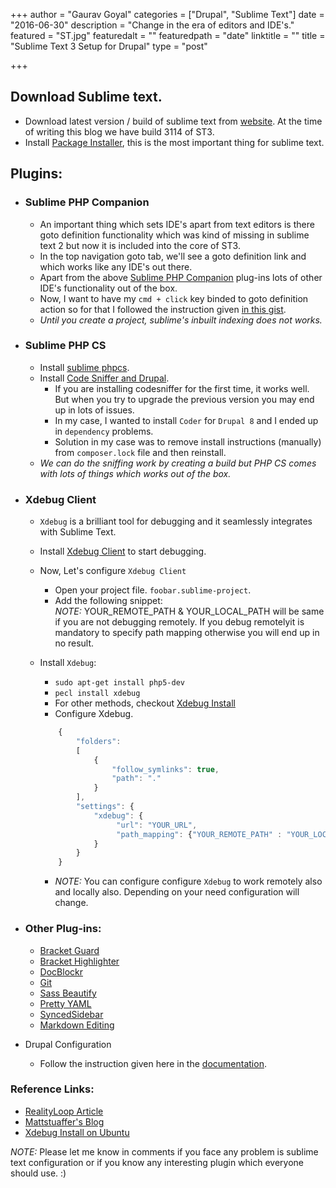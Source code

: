 +++
author = "Gaurav Goyal"
categories = ["Drupal", "Sublime Text"]
date = "2016-06-30"
description = "Change in the era of editors and IDE's."
featured = "ST.jpg"
featuredalt = ""
featuredpath = "date"
linktitle = ""
title = "Sublime Text 3 Setup for Drupal"
type = "post"

+++

## Download Sublime text.
  - Download latest version / build of sublime text from [website]. At the time of writing this blog we have build 3114 of ST3.
  - Install [Package Installer], this is the most important thing for sublime text.

## Plugins:

* ### Sublime PHP Companion
  - An important thing which sets IDE's apart from text editors is there goto definition functionality which was kind of missing in sublime text 2 but now it is included into the core of ST3.
  - In the top navigation goto tab, we'll see a goto definition link and which works like any IDE's out there.
  - Apart from the above [Sublime PHP Companion] plug-ins lots of other IDE's functionality out of the box.
  - Now, I want to have my `cmd + click` key binded to goto definition action so for that I followed the instruction given [in this gist].
  - _Until you create a project, sublime's inbuilt indexing does not works._

* ### Sublime PHP CS
  - Install [sublime phpcs].
  - Install [Code Sniffer and Drupal].
    - If you are installing codesniffer for the first time, it works well. But when you try to upgrade the previous version 
    you may end up in lots of issues.
    - In my case, I wanted to install `Coder` for `Drupal 8`  and I ended up in `dependency` problems.
    - Solution in my case was to remove install instructions (manually) from `composer.lock` file and then reinstall.
  - _We can do the sniffing work by creating a build but PHP CS comes with lots of things which works out of the box._

* ### Xdebug Client
  - `Xdebug` is a brilliant tool for debugging and it seamlessly integrates with Sublime Text.
  - Install [Xdebug Client] to start debugging.
  - Now, Let's configure `Xdebug Client`
    - Open your project file. `foobar.sublime-project`.
    - Add the following snippet:     
    _NOTE:_ YOUR_REMOTE_PATH & YOUR_LOCAL_PATH will be same if you are not debugging remotely. If you debug remotelyit is mandatory to specify path mapping otherwise you will end up in no result.
  
  - Install `Xdebug`:
    - `sudo apt-get install php5-dev`
    - `pecl install xdebug`
    - For other methods, checkout [Xdebug Install]
    - Configure Xdebug.
    
    ```javascript
        {
            "folders":
            [
                {
                    "follow_symlinks": true,
                    "path": "."
                }
            ],
            "settings": {
                "xdebug": {
                     "url": "YOUR_URL",
                     "path_mapping": {"YOUR_REMOTE_PATH" : "YOUR_LOCAL_PATH"},
                }
            }
        } 
    ```
    
    - _NOTE:_ You can configure configure `Xdebug` to work remotely also and locally also. Depending on your need configuration will change.
  
* ### Other Plug-ins:
  - [Bracket Guard]
  - [Bracket Highlighter]
  - [DocBlockr]
  - [Git]
  - [Sass Beautify]
  - [Pretty YAML]
  - [SyncedSidebar]
  - [Markdown Editing]

* Drupal Configuration
  - Follow the instruction given here in the [documentation].

### Reference Links:
- [RealityLoop Article](http://realityloop.com/blog/2014/03/05/drupal-development-using-sublime-text-3-5-steps)
- [Mattstuaffer's Blog](https://mattstauffer.co/blog/sublime-text-3-for-php-developers)
- [Xdebug Install on Ubuntu](http://purencool.com/installing-xdebug-on-ubuntu)

_NOTE:_ Please let me know in comments if you face any problem is sublime text configuration or if you know any
interesting plugin which everyone should use. :)

[website]: https://www.sublimetext.com/3
[Package Installer]: https://packagecontrol.io/installation
[Sublime PHP Companion]: https://github.com/erichard/SublimePHPCompanion
[in this gist]: https://gist.github.com/kendellfab/6135193
[sublime phpcs]: http://benmatselby.github.io/sublime-phpcs
[Code Sniffer and Drupal]: https://www.drupal.org/node/1419988
[Xdebug Client]: https://github.com/martomo/SublimeTextXdebug
[Xdebug Install]: https://xdebug.org/docs/install
[Bracket Guard]: https://packagecontrol.io/packages/BracketGuard
[Bracket Highlighter]: https://github.com/facelessuser/BracketHighlighter
[DocBlockr]: https://github.com/Warin/Sublime/tree/master/DocBlockr
[Sass Beautify]: https://packagecontrol.io/packages/SassBeautify
[Pretty YAML]: https://packagecontrol.io/packages/Pretty%20YAML
[Git]: https://packagecontrol.io/packages/Git
[SyncedSidebar]: https://packagecontrol.io/packages/SyncedSideBar
[Markdown Editing]: https://packagecontrol.io/packages/MarkdownEditing
[Git]: https://packagecontrol.io/packages/Git
[documentation]: https://www.drupal.org/node/1346890
